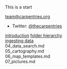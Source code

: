 This is a start  

[team@carpentries.org](mailto:team@carpentries.org)
- Twitter: [@thecarpentries](https://twitter.com/thecarpentries)

[introduction](01_intro.md)
[folder hierarchy](02_folder_hierarchy.md)  
[ingesting data](03_data_ingest.md)  
04_data_search.md  
05_cartography.md  
06_map_templates.md  
07_pictures.md  
